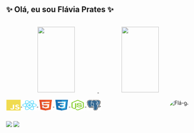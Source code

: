## ✨ Olá, eu sou Flávia Prates ✨

<br/>

<div align="center">
  <a href="https://github.com/flaviaprates">
  <img height="180em" width="45%" src="https://github-readme-stats.vercel.app/api?username=flaviaprates&show_icons=true&theme=ayu-mirage&include_all_commits=true&count_private=true"/>
  <img height="180em" width="45%" src="https://github-readme-stats.vercel.app/api/top-langs/?username=flaviaprates&layout=compact&langs_count=7&theme=ayu-mirage"/>
</div>
  
<div style="display: inline_block"><br>
  <img align="center" alt="Js" height="30" width="40" src="https://raw.githubusercontent.com/devicons/devicon/master/icons/javascript/javascript-plain.svg">
  <img align="center" alt="React" height="30" width="40" src="https://raw.githubusercontent.com/devicons/devicon/master/icons/react/react-original.svg">
  <img align="center" alt="HTML" height="30" width="40" src="https://raw.githubusercontent.com/devicons/devicon/master/icons/html5/html5-original.svg">
  <img align="center" alt="CSS" height="30" width="40" src="https://raw.githubusercontent.com/devicons/devicon/master/icons/css3/css3-original.svg">
  <img align="center" alt="Nodejs" height="30" width="40" src="https://raw.githubusercontent.com/devicons/devicon/1119b9f84c0290e0f0b38982099a2bd027a48bf1/icons/nodejs/nodejs-original.svg">
    <img align="center" alt="Postgres" height="30" width="40" src="https://raw.githubusercontent.com/devicons/devicon/1119b9f84c0290e0f0b38982099a2bd027a48bf1/icons/postgresql/postgresql-original.svg">
  
  <img align="right" alt="Flá-gif" height="150" style="border-radius:50px;" src="https://i.picasion.com/pic92/72d9d4d43063f6ffed3b16f3b2bc4a69.gif">
</div>
  
  ##
  
<div>
  <a href="https://www.linkedin.com/in/flavia-a-prates/" target="_blank"><img src="https://img.shields.io/badge/-LinkedIn-%230077B5?style=for-the-badge&logo=linkedin&logoColor=white" target="_blank"></a>
  <a href="mailto:flaviadeaprates@gmail.com"><img src="https://img.shields.io/badge/Gmail-D14836?style=for-the-badge&logo=gmail&logoColor=white" target="_blank"></a> 
</div>
